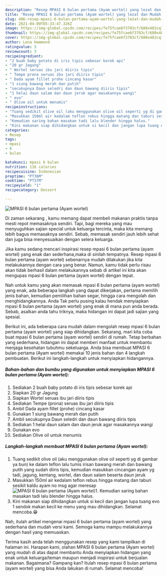 ```yaml
---
description: "Resep MPASI 6 bulan pertama (Ayam wortel) yang lezat dan Mudah Dibuat"
title: "Resep MPASI 6 bulan pertama (Ayam wortel) yang lezat dan Mudah Dibuat"
slug: 486-resep-mpasi-6-bulan-pertama-ayam-wortel-yang-lezat-dan-mudah-dibuat
date: 2021-04-09T05:33:47.326Z
image: https://img-global.cpcdn.com/recipes/fe75fcae6f3703cf/680x482cq70/mpasi-6-bulan-pertama-ayam-wortel-foto-resep-utama.jpg
thumbnail: https://img-global.cpcdn.com/recipes/fe75fcae6f3703cf/680x482cq70/mpasi-6-bulan-pertama-ayam-wortel-foto-resep-utama.jpg
cover: https://img-global.cpcdn.com/recipes/fe75fcae6f3703cf/680x482cq70/mpasi-6-bulan-pertama-ayam-wortel-foto-resep-utama.jpg
author: Lena Hammond
ratingvalue: 3
reviewcount: 3
recipeingredient:
- "2 buah baby potato di iris tipis sebesar korek api"
- "20 gr Jagung"
- " Wortel seruas ibu jari diiris tipis"
- " Tempe prona seruas ibu jari diiris tipis"
- " Dada ayam fillet prohe cincang kasar"
- "1 siung bawang merah dan putih"
- "secukupnya Daun seledri dan daun bawang diiris tipis"
- "1 helai daun salam dan daun jeruk agar masakannya wangi"
- " evo"
- " Olive oil untuk menumis"
recipeinstructions:
- "Tuang sedikit olive oil (aku menggunakan olive oil seperti yg di gambar ya bun) ke dalam teflon lalu tumis irisan bawang merah dan bawang putih yang sudah diiris tipis, kemudian masukkan cincangan ayam yg tadi, jagung, kentang, wortel, dan daun salam beserta daun jeruk"
- "Masukkan 150ml air kedalam teflon rebus hingga matang dan taburi sesikit kaldu ayam no msg agar meresap"
- "Kemudian saring bahan masakan tadi lalu blender hingga halus."
- "Kini makanan siap dihidangkan untuk si kecil dan jangan lupa tuang evo 1 sendok makan kecil ke menu yang mau dihidangkan. Selamat mencoba.😁"
categories:
- Resep
tags:
- mpasi
- 6
- bulan

katakunci: mpasi 6 bulan 
nutrition: 116 calories
recipecuisine: Indonesian
preptime: "PT36M"
cooktime: "PT37M"
recipeyield: "1"
recipecategory: Dessert

---
```



![MPASI 6 bulan pertama (Ayam wortel)](https://img-global.cpcdn.com/recipes/fe75fcae6f3703cf/680x482cq70/mpasi-6-bulan-pertama-ayam-wortel-foto-resep-utama.jpg)

Di zaman  sekarang , kamu memang dapat membeli makanan praktis tanpa mesti repot memasaknya sendiri. Tapi, bagi mereka yang mau menyuguhkan sajian special untuk keluarga tercinta, maka kita memang lebih bagus memasaknya sendiri. Sebab, memasak sendiri jauh lebih sehat dan juga bisa menyesuaikan dengan selera keluarga.

Jika kamu sedang mencari inspirasi resep mpasi 6 bulan pertama (ayam wortel) yang enak dan sederhana,maka di sinilah tempatnya. Resep mpasi 6 bulan pertama (ayam wortel)  sebenarnya mudah dilakukan jika kita melakukannya dengan cara yang benar. Namun, kamu tidak perlu risau akan tidak berhasil dalam melakukannya 
sebab di artikel ini kita akan mengupas mpasi 6 bulan pertama (ayam wortel) dengan tepat.  



Nah untuk kamu yang akan memasak mpasi 6 bulan pertama (ayam wortel) yang enak, ada beberapa langkah yang dapat dikerjakan, pertama memilih jenis bahan, kemudian pemilihan bahan segar, hingga cara mengolah dan menghidangkannya. Anda Tak perlu pusing kalau hendak menyiapkan mpasi 6 bulan pertama (ayam wortel) yang enak di mana pun anda berada. Sebab, asalkan anda  tahu triknya, maka hidangan ini dapat jadi sajian yang spesial.

Berikut ini, ada beberapa cara mudah dalam mengolah resep mpasi 6 bulan pertama (ayam wortel) yang siap dihidangkan. Sekarang, mari kita coba buat mpasi 6 bulan pertama (ayam wortel) sendiri di rumah. Tetap berbahan yang sederhana, hidangan ini dapat memberi manfaat untuk membantu menjaga kesehatan tubuhmu sekeluarga. Anda bisa membuat MPASI 6 bulan pertama (Ayam wortel) memakai 10 jenis bahan dan 4 langkah pembuatan. Berikut ini langkah-langkah untuk menyiapkan hidangannya.

<!--inarticleads1-->

##### Bahan-bahan dan bumbu yang digunakan untuk menyiapkan MPASI 6 bulan pertama (Ayam wortel):

1. Sediakan 2 buah baby potato di iris tipis sebesar korek api
1. Siapkan 20 gr Jagung
1. Siapkan  Wortel seruas ibu jari diiris tipis
1. Sediakan  Tempe (prona) seruas ibu jari diiris tipis
1. Ambil  Dada ayam fillet (prohe) cincang kasar
1. Gunakan 1 siung bawang merah dan putih
1. Ambil secukupnya Daun seledri dan daun bawang diiris tipis
1. Sediakan 1 helai daun salam dan daun jeruk agar masakannya wangi
1. Gunakan  evo
1. Sediakan  Olive oil untuk menumis




<!--inarticleads2-->

##### Langkah-langkah membuat MPASI 6 bulan pertama (Ayam wortel):

1. Tuang sedikit olive oil (aku menggunakan olive oil seperti yg di gambar ya bun) ke dalam teflon lalu tumis irisan bawang merah dan bawang putih yang sudah diiris tipis, kemudian masukkan cincangan ayam yg tadi, jagung, kentang, wortel, dan daun salam beserta daun jeruk
1. Masukkan 150ml air kedalam teflon rebus hingga matang dan taburi sesikit kaldu ayam no msg agar meresap
<img src="//assets-global.cpcdn.com/assets/icons/button_play-2c75c40dde080a61004c1f40b05d8f140eaff45d7e9e6481dc71c63d2e7c4909.png" alt="MPASI 6 bulan pertama (Ayam wortel)">1. Kemudian saring bahan masakan tadi lalu blender hingga halus.
1. Kini makanan siap dihidangkan untuk si kecil dan jangan lupa tuang evo 1 sendok makan kecil ke menu yang mau dihidangkan. Selamat mencoba.😁




Nah, itulah artikel mengenai  mpasi 6 bulan pertama (ayam wortel)  yang sederhana dan mudah versi kami. Semoga kamu mampu melakukannya dengan hasil yang memuaskan. 

Terima kasih anda telah menggunakan resep yang kami tampilkan di halaman ini. Harapan kami, olahan  MPASI 6 bulan pertama (Ayam wortel) yang mudah di atas dapat membantu Anda menyiapkan hidangan yang enak untuk keluarga/teman maupun menjadi inspirasi untuk berjualan makanan. Bagaimana? Gampang kan? Itulah resep mpasi 6 bulan pertama (ayam wortel) yang bisa Anda lakukan di rumah. Selamat mencoba!

